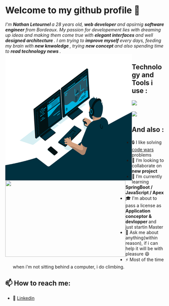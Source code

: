 # Welcome to my github profile 👋

<i> 
    I'm <strong> Nathan Letournel </strong> a 28 years old, <strong> web developer </strong> and apsirnig <strong> software engineer </strong> from Bordeaux.
    My passion for developement lies with dreaming up ideas and making them come true with <strong> elegant interfaces </strong> and well <strong> designed architecture </strong>. 
    I am trying to <strong> improve myself </strong> every days, feeding my brain with <strong> new knwoledge </strong>, trying <strong> new concept </strong> and also spending time to <strong> read technology news </strong>. 
</i>


  <img align="left" src="https://github.com/Let-Nathan/Let-Nathan/blob/main/code.gif" width="400" height="400" />
  <img align="left" src="https://github-readme-stats.vercel.app/api/top-langs/?username=Let-Nathan&layout=donut" width="380" height="242">
  
## Technology and Tools i use : 
   
  <a href="https://skillicons.dev">
    <p align="left">
      <img width="400" src="https://skillicons.dev/icons?i=java,php,js,mysql,html,css,bootstrap,spring,symfony,discord,github,git,idea,vscode,xd"/>
    </p>
  </a> 
  <img align="center" src="https://github-readme-stats.vercel.app/api?username=Let-Nathan&show_icons=true&theme=gotham" width="380">
  


  


   


## And also :
- :lock: I like solving <a href=https://www.codewars.com/users/Nathan%20L> code wars </a> problems 
- 👯 I’m looking to collaborate on <strong> new project </strong>
- 🌱 I’m currently learning <strong> SpringBoot / JavaScript / Apex </strong> 
- :mortar_board: I'm about to pass a license as <strong> Application conceptor & devlopper </strong> and just startin Master
- 💬 Ask me about anything(within reason), if i can help it will be with pleasure 😄
- ⚡ Most of the time when i'm not sitting behind a computer, i do climbing.

## 📫 How to reach me: 

- :link: <a href="https://www.linkedin.com/in/nathan-letournel/">Linkedin</a>
